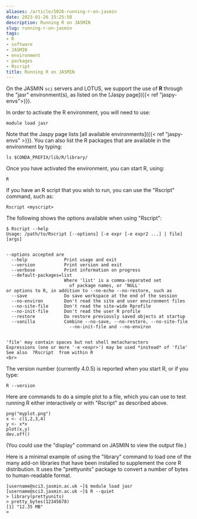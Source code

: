 ```yaml
---
aliases: /article/5026-running-r-on-jasmin
date: 2023-01-26 15:25:58
description: Running R on JASMIN
slug: running-r-on-jasmin
tags:
- R
- software
- JASMIN
- environment
- packages
- Rscript
title: Running R on JASMIN
---
```


On the JASMIN `sci` servers and LOTUS, we support the use of **R** through the
"jasr" environment(s), as listed on the [Jaspy page]({{< ref "jaspy-envs">}}).

In order to activate the R environment, you will need to use:

    
    
    module load jasr
    

Note that the Jaspy page lists [all available environments]({{< ref "jaspy-envs" >}}). You can also list the R packages that are available in the
environment by typing:

    
    
    ls $CONDA_PREFIX/lib/R/library/
    	

Once you have activated the environment, you can start R, using:

    
    
    R
    

If you have an R script that you wish to run, you can use the "Rscript"
command, such as:

    
    
    Rscript <myscript>
    

The following shows the options available when using "Rscript":

    
    
    $ Rscript --help
    Usage: /path/to/Rscript [--options] [-e expr [-e expr2 ...] | file] [args]
    
    
    --options accepted are
      --help              Print usage and exit
      --version           Print version and exit
      --verbose           Print information on progress
      --default-packages=list
                          Where 'list' is a comma-separated set
                            of package names, or 'NULL'
    or options to R, in addition to --no-echo --no-restore, such as
      --save              Do save workspace at the end of the session
      --no-environ        Don't read the site and user environment files
      --no-site-file      Don't read the site-wide Rprofile
      --no-init-file      Don't read the user R profile
      --restore           Do restore previously saved objects at startup
      --vanilla           Combine --no-save, --no-restore, --no-site-file
                            --no-init-file and --no-environ
    
    
    'file' may contain spaces but not shell metacharacters
    Expressions (one or more '-e <expr>') may be used *instead* of 'file'
    See also  ?Rscript  from within R
    <br>
    

The version number (currently 4.0.5) is reported when you start R, or if you
type:

    
    
    R --version
    

Here are commands to do a simple plot to a file, which you can use to test
running R either interactively or with "Rscript" as described above.

    
    
    png("myplot.png")
    x <- c(1,2,3,4)
    y <- x*x
    plot(x,y)
    dev.off()
    

(You could use the "display" command on JASMIN to view the output file.)

Here is a minimal example of using the "library" command to load one of the
many add-on libraries that have been installed to supplement the core R
distribution. It uses the "prettyunits" package to convert a number of bytes
to human-readable format.

    
    
    [username@sci3.jasmin.ac.uk ~]$ module load jasr
    [username@sci3.jasmin.ac.uk ~]$ R --quiet
    > library(prettyunits)
    > pretty_bytes(12345678)
    [1] "12.35 MB"
    >
    